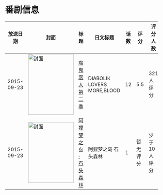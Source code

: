 # 番剧信息

|放送日期|封面|标题|日文标题|话数|评分|评分人数|
|---|---|---|---|---|---|---|
|2015-09-23|<img src="//lain.bgm.tv/pic/cover/c/08/bb/124778_YT6Xp.jpg" alt="封面" style="width:150px;height:200px;object-fit:cover;">|[魔鬼恋人 第二季](https://bangumi.tv/subject/124778)|DIABOLIK LOVERS MORE,BLOOD|12|5.5|321人评分|
|2015-09-23|<img src="//lain.bgm.tv/pic/cover/c/43/11/165071_u99z0.jpg" alt="封面" style="width:150px;height:200px;object-fit:cover;">|[阿狸梦之岛·石头森林](https://bangumi.tv/subject/165071)|阿狸梦之岛·石头森林|1|暂无评分|少于10人评分|
